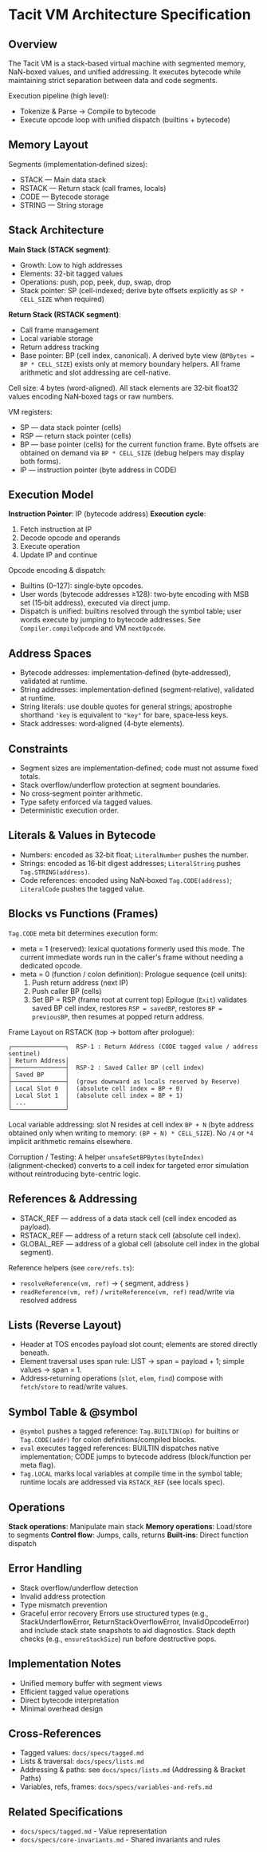 # Tacit VM Architecture Specification

## Overview

The Tacit VM is a stack-based virtual machine with segmented memory, NaN-boxed values, and unified addressing. It executes bytecode while maintaining strict separation between data and code segments.

Execution pipeline (high level):

- Tokenize & Parse → Compile to bytecode
- Execute opcode loop with unified dispatch (builtins + bytecode)

## Memory Layout

Segments (implementation‑defined sizes):

- STACK — Main data stack
- RSTACK — Return stack (call frames, locals)
- CODE — Bytecode storage
- STRING — String storage

## Stack Architecture

**Main Stack (STACK segment)**:

- Growth: Low to high addresses
- Elements: 32-bit tagged values
- Operations: push, pop, peek, dup, swap, drop
- Stack pointer: SP (cell-indexed; derive byte offsets explicitly as `SP * CELL_SIZE` when required)

**Return Stack (RSTACK segment)**:

- Call frame management
- Local variable storage
- Return address tracking
- Base pointer: BP (cell index, canonical). A derived byte view (`BPBytes = BP * CELL_SIZE`) exists only at memory boundary helpers. All frame arithmetic and slot addressing are cell-native.

Cell size: 4 bytes (word-aligned). All stack elements are 32‑bit float32 values encoding NaN‑boxed tags or raw numbers.

VM registers:

- SP — data stack pointer (cells)
- RSP — return stack pointer (cells)
- BP — base pointer (cells) for the current function frame. Byte offsets are obtained on demand via `BP * CELL_SIZE` (debug helpers may display both forms).
- IP — instruction pointer (byte address in CODE)

## Execution Model

**Instruction Pointer**: IP (bytecode address)
**Execution cycle**:

1. Fetch instruction at IP
2. Decode opcode and operands
3. Execute operation
4. Update IP and continue

Opcode encoding & dispatch:

- Builtins (0–127): single‑byte opcodes.
- User words (bytecode addresses ≥128): two‑byte encoding with MSB set (15‑bit address), executed via direct jump.
- Dispatch is unified: builtins resolved through the symbol table; user words execute by jumping to bytecode addresses. See `Compiler.compileOpcode` and VM `nextOpcode`.

## Address Spaces

- Bytecode addresses: implementation‑defined (byte‑addressed), validated at runtime.
- String addresses: implementation‑defined (segment‑relative), validated at runtime.
 - String literals: use double quotes for general strings; apostrophe shorthand `'key` is equivalent to `"key"` for bare, space‑less keys.
- Stack addresses: word‑aligned (4‑byte elements).

## Constraints

- Segment sizes are implementation‑defined; code must not assume fixed totals.
- Stack overflow/underflow protection at segment boundaries.
- No cross‑segment pointer arithmetic.
- Type safety enforced via tagged values.
- Deterministic execution order.

## Literals & Values in Bytecode

- Numbers: encoded as 32‑bit float; `LiteralNumber` pushes the number.
- Strings: encoded as 16‑bit digest addresses; `LiteralString` pushes `Tag.STRING(address)`.
- Code references: encoded using NaN‑boxed `Tag.CODE(address)`; `LiteralCode` pushes the tagged value.

## Blocks vs Functions (Frames)

`Tag.CODE` meta bit determines execution form:

- meta = 1 (reserved): lexical quotations formerly used this mode. The current immediate words run in the caller's frame without needing a dedicated opcode.
- meta = 0 (function / colon definition): Prologue sequence (cell units):
  1. Push return address (next IP)
  2. Push caller BP (cells)
  3. Set BP = RSP (frame root at current top)
  Epilogue (`Exit`) validates saved BP cell index, restores `RSP = savedBP`, restores `BP = previousBP`, then resumes at popped return address.

Frame Layout on RSTACK (top → bottom after prologue):

```
┌───────────────┐  RSP-1 : Return Address (CODE tagged value / address sentinel)
│ Return Address│
├───────────────┤  RSP-2 : Saved Caller BP (cell index)
│ Saved BP      │
├───────────────┤  (grows downward as locals reserved by Reserve)
│ Local Slot 0  │  (absolute cell index = BP + 0)
│ Local Slot 1  │  (absolute cell index = BP + 1)
│ ...           │
└───────────────┘
```

Local variable addressing: slot N resides at cell index `BP + N` (byte address obtained only when writing to memory: `(BP + N) * CELL_SIZE`). No `/4` or `*4` implicit arithmetic remains elsewhere.

Corruption / Testing: A helper `unsafeSetBPBytes(byteIndex)` (alignment‑checked) converts to a cell index for targeted error simulation without reintroducing byte-centric logic.

## References & Addressing

- STACK_REF — address of a data stack cell (cell index encoded as payload).
- RSTACK_REF — address of a return stack cell (absolute cell index).
- GLOBAL_REF — address of a global cell (absolute cell index in the global segment).

Reference helpers (see `core/refs.ts`):

- `resolveReference(vm, ref)` → { segment, address }
- `readReference(vm, ref)` / `writeReference(vm, ref)` read/write via resolved address

## Lists (Reverse Layout)

- Header at TOS encodes payload slot count; elements are stored directly beneath.
- Element traversal uses span rule: LIST → span = payload + 1; simple values → span = 1.
- Address‑returning operations (`slot`, `elem`, `find`) compose with `fetch`/`store` to read/write values.

## Symbol Table & @symbol

- `@symbol` pushes a tagged reference: `Tag.BUILTIN(op)` for builtins or `Tag.CODE(addr)` for colon definitions/compiled blocks.
- `eval` executes tagged references: BUILTIN dispatches native implementation; CODE jumps to bytecode address (block/function per meta flag).
- `Tag.LOCAL` marks local variables at compile time in the symbol table; runtime locals are addressed via `RSTACK_REF` (see locals spec).

## Operations

**Stack operations**: Manipulate main stack
**Memory operations**: Load/store to segments
**Control flow**: Jumps, calls, returns
**Built-ins**: Direct function dispatch

## Error Handling

- Stack overflow/underflow detection
- Invalid address protection
- Type mismatch prevention
- Graceful error recovery
  Errors use structured types (e.g., StackUnderflowError, ReturnStackOverflowError, InvalidOpcodeError) and include stack state snapshots to aid diagnostics. Stack depth checks (e.g., `ensureStackSize`) run before destructive pops.

## Implementation Notes

- Unified memory buffer with segment views
- Efficient tagged value operations
- Direct bytecode interpretation
- Minimal overhead design

## Cross‑References

- Tagged values: `docs/specs/tagged.md`
- Lists & traversal: `docs/specs/lists.md`
- Addressing & paths: see `docs/specs/lists.md` (Addressing & Bracket Paths)
- Variables, refs, frames: `docs/specs/variables-and-refs.md`

## Related Specifications

- `docs/specs/tagged.md` - Value representation
- `docs/specs/core-invariants.md` - Shared invariants and rules

